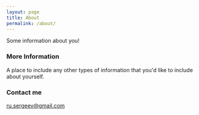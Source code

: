 ```yaml
---
layout: page
title: About
permalink: /about/
---
```


Some information about you!

### More Information

A place to include any other types of information that you'd like to include about yourself.

### Contact me

[ru.sergeev@gmail.com](mailto:ru.sergeev+github@gmail.com)
